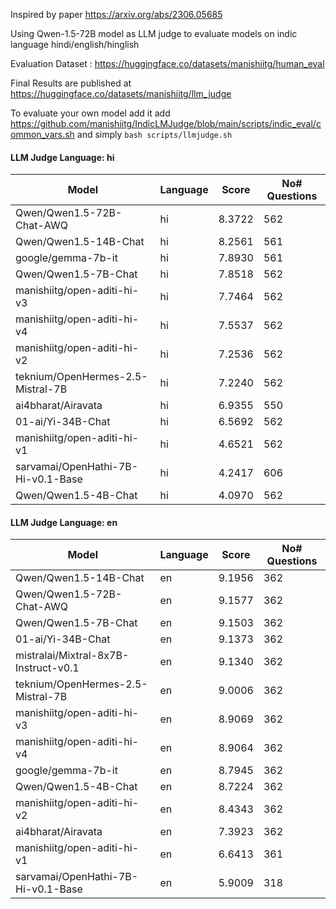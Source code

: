 Inspired by paper https://arxiv.org/abs/2306.05685

Using Qwen-1.5-72B model as LLM judge to evaluate models on indic language hindi/english/hinglish

Evaluation Dataset : https://huggingface.co/datasets/manishiitg/human_eval


Final Results are published at https://huggingface.co/datasets/manishiitg/llm_judge


To evaluate your own model add it add https://github.com/manishiitg/IndicLMJudge/blob/main/scripts/indic_eval/common_vars.sh 
and simply `bash scripts/llmjudge.sh`

 #### LLM Judge Language: hi 
 | Model | Language | Score | No# Questions |
 | --- | --- | --- | --- |
 | Qwen/Qwen1.5-72B-Chat-AWQ | hi | 8.3722 | 562 |
 | Qwen/Qwen1.5-14B-Chat | hi | 8.2561 | 561 |
 | google/gemma-7b-it | hi | 7.8930 | 561 |
 | Qwen/Qwen1.5-7B-Chat | hi | 7.8518 | 562 |
 | manishiitg/open-aditi-hi-v3 | hi | 7.7464 | 562 |
 | manishiitg/open-aditi-hi-v4 | hi | 7.5537 | 562 |
 | manishiitg/open-aditi-hi-v2 | hi | 7.2536 | 562 |
 | teknium/OpenHermes-2.5-Mistral-7B | hi | 7.2240 | 562 |
 | ai4bharat/Airavata | hi | 6.9355 | 550 |
 | 01-ai/Yi-34B-Chat | hi | 6.5692 | 562 |
 | manishiitg/open-aditi-hi-v1 | hi | 4.6521 | 562 |
 | sarvamai/OpenHathi-7B-Hi-v0.1-Base | hi | 4.2417 | 606 |
 | Qwen/Qwen1.5-4B-Chat | hi | 4.0970 | 562 |
 
 
 #### LLM Judge Language: en 
 | Model | Language | Score | No# Questions |
 | --- | --- | --- | --- |
 | Qwen/Qwen1.5-14B-Chat | en | 9.1956 | 362 |
 | Qwen/Qwen1.5-72B-Chat-AWQ | en | 9.1577 | 362 |
 | Qwen/Qwen1.5-7B-Chat | en | 9.1503 | 362 |
 | 01-ai/Yi-34B-Chat | en | 9.1373 | 362 |
 | mistralai/Mixtral-8x7B-Instruct-v0.1 | en | 9.1340 | 362 |
 | teknium/OpenHermes-2.5-Mistral-7B | en | 9.0006 | 362 |
 | manishiitg/open-aditi-hi-v3 | en | 8.9069 | 362 |
 | manishiitg/open-aditi-hi-v4 | en | 8.9064 | 362 |
 | google/gemma-7b-it | en | 8.7945 | 362 |
 | Qwen/Qwen1.5-4B-Chat | en | 8.7224 | 362 |
 | manishiitg/open-aditi-hi-v2 | en | 8.4343 | 362 |
 | ai4bharat/Airavata | en | 7.3923 | 362 |
 | manishiitg/open-aditi-hi-v1 | en | 6.6413 | 361 |
 | sarvamai/OpenHathi-7B-Hi-v0.1-Base | en | 5.9009 | 318 |



